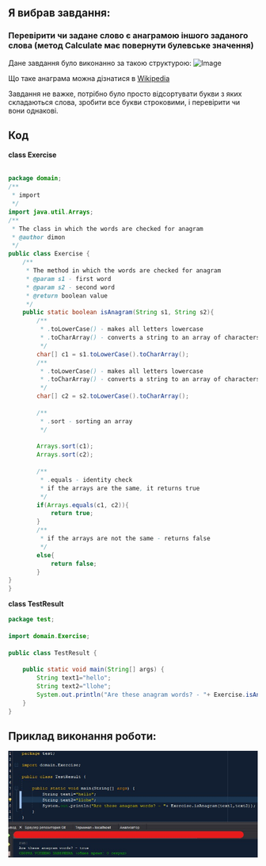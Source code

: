 ## Я вибрав завдання:
### Перевірити чи задане слово є анаграмою іншого заданого слова (метод Calculate має повернути булевське значення)

Дане завдання було виконанно за такою структурою:
![Image](https://github.com/ppc-ntu-khpi/34---static-methods-DmitryKryachun/blob/master/computation.png)

Що таке анаграма можна дізнатися в [Wikipedia](https://uk.wikipedia.org/wiki/Анаграма)

Завдання не важке, потрібно було просто відсортувати букви з яких складаються слова, зробити все букви строковими, і перевірити чи вони однакові.

## Код

**class Exercise**

```java

package domain;
/**
 * import 
 */
import java.util.Arrays;
/**
 * The class in which the words are checked for anagram
 * @author dimon
 */
public class Exercise {
    /**
     * The method in which the words are checked for anagram
     * @param s1 - first word
     * @param s2 - second word
     * @return boolean value
     */
    public static boolean isAnagram(String s1, String s2){
        /**
         * .toLowerCase() - makes all letters lowercase
         * .toCharArray() - converts a string to an array of characters
         */
        char[] c1 = s1.toLowerCase().toCharArray();
        /**
         * .toLowerCase() - makes all letters lowercase
         * .toCharArray() - converts a string to an array of characters
         */
        char[] c2 = s2.toLowerCase().toCharArray();

        /**
         * .sort - sorting an array
         */
    
        Arrays.sort(c1);
        Arrays.sort(c2);

        /**
         * .equals - identity check
         * if the arrays are the same, it returns true
         */
        if(Arrays.equals(c1, c2)){
            return true;
        }
        /**
         * if the arrays are not the same - returns false
         */
        else{
            return false;
        }
}
}
```

**class TestResult**
```java
package test;

import domain.Exercise;

public class TestResult {

    public static void main(String[] args) {
        String text1="hello";
        String text2="llohe";
        System.out.println("Are these anagram words? - "+ Exercise.isAnagram(text1,text2));
    }
}
```
## Приклад виконання роботи:
![Image](https://github.com/ppc-ntu-khpi/34---static-methods-DmitryKryachun/blob/master/images/result.jpg)
